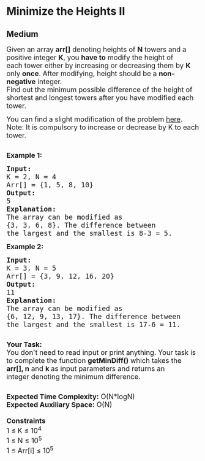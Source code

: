 # Minimize the Heights II
## Medium 
<div class="problem-statement" style="user-select: auto;">
                <p style="user-select: auto;"></p><p style="user-select: auto;"><span style="font-size: 18px; user-select: auto;">Given an array <strong style="user-select: auto;">arr[]</strong>&nbsp;denoting heights of <strong style="user-select: auto;">N</strong> towers and a positive integer <strong style="user-select: auto;">K</strong>, you <strong style="user-select: auto;">have to</strong> modify the height&nbsp;of each&nbsp;tower either by increasing or decreasing them by <strong style="user-select: auto;">K</strong> only <strong style="user-select: auto;">once</strong>. After modifying, height should be a <strong style="user-select: auto;">non-negative</strong> integer.&nbsp;<br style="user-select: auto;">
Find out the minimum possible difference of the height&nbsp;of shortest and longest towers after you have modified each tower.</span></p>

<p style="user-select: auto;"><span style="font-size: 18px; user-select: auto;">You can find a slight modification of the problem&nbsp;<a href="https://practice.geeksforgeeks.org/problems/minimize-the-heights-i/1/" target="_blank" style="user-select: auto;">here</a>.<br style="user-select: auto;">
Note: It is compulsory to increase or decrease&nbsp;by K to each tower.</span></p>

<p style="user-select: auto;"><br style="user-select: auto;">
<span style="font-size: 18px; user-select: auto;"><strong style="user-select: auto;">Example 1:</strong></span></p>

<pre style="position: relative; user-select: auto;"><span style="font-size: 18px; user-select: auto;"><strong style="user-select: auto;">Input:
</strong>K = 2, N = 4
Arr[] = {1, 5, 8, 10}
<strong style="user-select: auto;">Output:</strong>
5
<strong style="user-select: auto;">Explanation:</strong>
The array can be modified as 
{3, 3, 6, 8}. The difference between 
the largest and the smallest is 8-3 = 5.
</span><div class="open_grepper_editor" title="Edit &amp; Save To Grepper" style="user-select: auto;"></div></pre>

<p style="user-select: auto;"><span style="font-size: 18px; user-select: auto;"><strong style="user-select: auto;">Example 2:</strong></span></p>

<pre style="position: relative; user-select: auto;"><span style="font-size: 18px; user-select: auto;"><strong style="user-select: auto;">Input:
</strong>K = 3, N = 5
Arr[] = {3, 9, 12, 16, 20}
<strong style="user-select: auto;">Output:</strong>
11
<strong style="user-select: auto;">Explanation:</strong>
The array can be modified as
{6,&nbsp;12,&nbsp;9,&nbsp;13,&nbsp;17}. The difference between 
the largest and the smallest is 17-6 = 11.&nbsp;
</span><div class="open_grepper_editor" title="Edit &amp; Save To Grepper" style="user-select: auto;"></div></pre>

<p style="user-select: auto;"><br style="user-select: auto;">
<span style="font-size: 18px; user-select: auto;"><strong style="user-select: auto;">Your Task:</strong><br style="user-select: auto;">
You don't need to read input or print anything. Your task is to complete the function&nbsp;<strong style="user-select: auto;">getMinDiff()</strong>&nbsp;which takes the <strong style="user-select: auto;">arr[], n</strong>&nbsp;and&nbsp;<strong style="user-select: auto;">k&nbsp;</strong>as input parameters and returns an integer&nbsp;denoting the minimum difference.</span></p>

<p style="user-select: auto;"><br style="user-select: auto;">
<span style="font-size: 18px; user-select: auto;"><strong style="user-select: auto;">Expected Time Complexity:</strong>&nbsp;O(N*logN)<br style="user-select: auto;">
<strong style="user-select: auto;">Expected Auxiliary Space:</strong>&nbsp;O(N)<br style="user-select: auto;">
<br style="user-select: auto;">
<strong style="user-select: auto;">Constraints</strong><br style="user-select: auto;">
1 ≤ K&nbsp;≤ 10<sup style="user-select: auto;">4</sup><br style="user-select: auto;">
1 ≤ N&nbsp;≤ 10<sup style="user-select: auto;">5</sup><br style="user-select: auto;">
1 ≤ Arr[i] ≤ 10<sup style="user-select: auto;">5</sup></span></p>
 <p style="user-select: auto;"></p>
            </div>